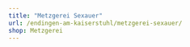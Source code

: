 ```yaml
---
title: "Metzgerei Sexauer"
url: /endingen-am-kaiserstuhl/metzgerei-sexauer/
shop: Metzgerei
---
```

